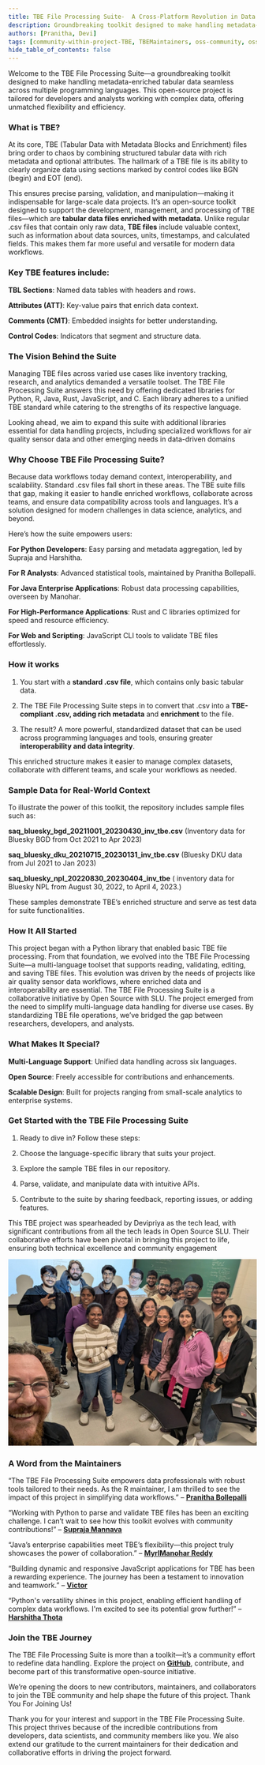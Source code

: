 ```yaml
---
title: TBE File Processing Suite-  A Cross-Platform Revolution in Data Handling
description: Groundbreaking toolkit designed to make handling metadata-enriched tabular data seamless across multiple programming languages
authors: [Pranitha, Devi]
tags: [community-within-project-TBE, TBEMaintainers, oss-community, oss-slu]
hide_table_of_contents: false
---
```


Welcome to the TBE File Processing Suite—a groundbreaking toolkit designed to make handling metadata-enriched tabular data seamless across multiple programming languages. This open-source project is tailored for developers and analysts working with complex data, offering unmatched flexibility and efficiency.

<!--truncate-->

### What is TBE?

At its core, TBE (Tabular Data with Metadata Blocks and Enrichment) files bring order to chaos by combining structured tabular data with rich metadata and optional attributes. The hallmark of a TBE file is its ability to clearly organize data using sections marked by control codes like BGN (begin) and EOT (end).

This ensures precise parsing, validation, and manipulation—making it indispensable for large-scale data projects.
It’s an open-source toolkit designed to support the development, management, and processing of TBE files—which are **tabular data files enriched with metadata**. Unlike regular .csv files that contain only raw data, **TBE files** include valuable context, such as information about data sources, units, timestamps, and calculated fields. This makes them far more useful and versatile for modern data workflows.

### Key TBE features include:

**TBL Sections**: Named data tables with headers and rows.

**Attributes (ATT)**: Key-value pairs that enrich data context.

**Comments (CMT)**: Embedded insights for better understanding.

**Control Codes**: Indicators that segment and structure data.

### The Vision Behind the Suite

Managing TBE files across varied use cases like inventory tracking, research, and analytics demanded a versatile toolset. The TBE File Processing Suite answers this need by offering dedicated libraries for Python, R, Java, Rust, JavaScript, and C. Each library adheres to a unified TBE standard while catering to the strengths of its respective language.

Looking ahead, we aim to expand this suite with additional libraries essential for data handling projects, including specialized workflows for air quality sensor data and other emerging needs in data-driven domains

### Why Choose TBE File Processing Suite?

Because data workflows today demand context, interoperability, and scalability. Standard .csv files fall short in these areas. The TBE suite fills that gap, making it easier to handle enriched workflows, collaborate across teams, and ensure data compatibility across tools and languages. It’s a solution designed for modern challenges in data science, analytics, and beyond.

Here’s how the suite empowers users:

**For Python Developers**: Easy parsing and metadata aggregation, led by Supraja and Harshitha.

**For R Analysts**: Advanced statistical tools, maintained by Pranitha Bollepalli.

**For Java Enterprise Applications**: Robust data processing capabilities, overseen by Manohar.

**For High-Performance Applications**: Rust and C libraries optimized for speed and resource efficiency.

**For Web and Scripting**: JavaScript CLI tools to validate TBE files effortlessly.

### How it works

1. You start with a **standard .csv file**, which contains only basic tabular data.

2. The TBE File Processing Suite steps in to convert that .csv into a **TBE-compliant .csv, adding rich metadata** and **enrichment** to the file.

3. The result? A more powerful, standardized dataset that can be used across programming languages and tools, ensuring greater **interoperability and data integrity**.

This enriched structure makes it easier to manage complex datasets, collaborate with different teams, and scale your workflows as needed.

### Sample Data for Real-World Context

To illustrate the power of this toolkit, the repository includes sample files such as:

**saq_bluesky_bgd_20211001_20230430_inv_tbe.csv** (Inventory data for Bluesky BGD from Oct 2021 to Apr 2023)

**saq_bluesky_dku_20210715_20230131_inv_tbe.csv** (Bluesky DKU data from Jul 2021 to Jan 2023)

**saq_bluesky_npl_20220830_20230404_inv_tbe** ( inventory data for Bluesky NPL from August 30, 2022, to April 4, 2023.)

These samples demonstrate TBE’s enriched structure and serve as test data for suite functionalities.

### How It All Started

This project began with a Python library that enabled basic TBE file processing. From that foundation, we evolved into the TBE File Processing Suite—a multi-language toolset that supports reading, validating, editing, and saving TBE files. This evolution was driven by the needs of projects like air quality sensor data workflows, where enriched data and interoperability are essential.
The TBE File Processing Suite is a collaborative initiative by Open Source with SLU. The project emerged from the need to simplify multi-language data handling for diverse use cases. By standardizing TBE file operations, we’ve bridged the gap between researchers, developers, and analysts.

### What Makes It Special?

**Multi-Language Support**: Unified data handling across six languages.

**Open Source**: Freely accessible for contributions and enhancements.

**Scalable Design**: Built for projects ranging from small-scale analytics to enterprise systems.

### Get Started with the TBE File Processing Suite

1. Ready to dive in? Follow these steps:

2. Choose the language-specific library that suits your project.

3. Explore the sample TBE files in our repository.

4. Parse, validate, and manipulate data with intuitive APIs.

5. Contribute to the suite by sharing feedback, reporting issues, or adding features.

This TBE project was spearheaded by Devipriya as the tech lead, with significant contributions from all the tech leads in Open Source SLU. Their collaborative efforts have been pivotal in bringing this project to life, ensuring both technical excellence and community engagement

![Tbe_Contributors](./tbe/Group_photo.jpg)

### A Word from the Maintainers

“The TBE File Processing Suite empowers data professionals with robust tools tailored to their needs. As the R maintainer, I am thrilled to see the impact of this project in simplifying data workflows.” – [**Pranitha Bollepalli**](https://github.com/BollepalliPranitha)

“Working with Python to parse and validate TBE files has been an exciting challenge. I can’t wait to see how this toolkit evolves with community contributions!” – [**Supraja Mannava**](https://github.com/suprajamannava17)

“Java’s enterprise capabilities meet TBE’s flexibility—this project truly showcases the power of collaboration.” – [**MyrlManohar Reddy**](https://github.com/yrlmanoharreddy)

“Building dynamic and responsive JavaScript applications for TBE has been a rewarding experience. The journey has been a testament to innovation and teamwork.” – [**Victor**](https://github.com/git-voo)

“Python's versatility shines in this project, enabling efficient handling of complex data workflows. I'm excited to see its potential grow further!” – [**Harshitha Thota**](https://github.com/harshitha-thota)

### Join the TBE Journey

The TBE File Processing Suite is more than a toolkit—it’s a community effort to redefine data handling. Explore the project on [**GitHub**](https://github.com/oss-slu/tbe), contribute, and become part of this transformative open-source initiative.

We’re opening the doors to new contributors, maintainers, and collaborators to join the TBE community and help shape the future of this project.
Thank You For Joining Us!

Thank you for your interest and support in the TBE File Processing Suite. This project thrives because of the incredible contributions from developers, data scientists, and community members like you. We also extend our gratitude to the current maintainers for their dedication and collaborative efforts in driving the project forward.
